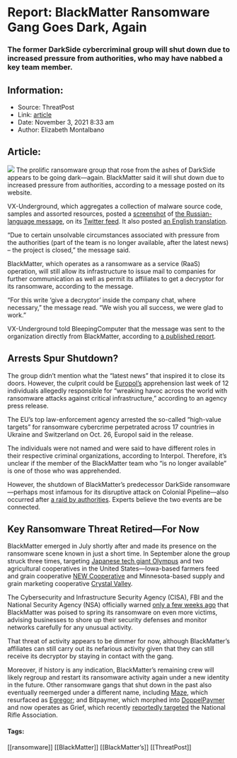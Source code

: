 # Report: BlackMatter Ransomware Gang Goes Dark, Again
### The former DarkSide cybercriminal group will shut down due to increased pressure from authorities, who may have nabbed a key team member.

## Information:
+ Source: ThreatPost
+ Link: [article](https://kasperskycontenthub.com/threatpost-global/?p=175955)
+ Date: November 3, 2021  8:33 am
+ Author: Elizabeth Montalbano


## Article:
![](https://media.threatpost.com/wp-content/uploads/sites/103/2021/11/03083226/shutdown-ransomware.jpg)
The prolific ransomware group that rose from the ashes of DarkSide appears to be going dark—again. BlackMatter said it will shut down due to increased pressure from authorities, according to a message posted on its website.


VX-Underground, which aggregates a collection of malware source code, samples and assorted resources, posted a [screenshot](https://twitter.com/vxunderground/status/1455750066560544769/photo/1) of [the Russian-language message](https://twitter.com/vxunderground/status/1455750066560544769), on its [Twitter feed](https://twitter.com/vxunderground). It also posted [an English translation](https://twitter.com/vxunderground/status/1455750066560544769/photo/2).


“Due to certain unsolvable circumstances associated with pressure from the authorities (part of the team is no longer available, after the latest news) – the project is closed,” the message said.


BlackMatter, which operates as a ransomware as a service (RaaS) operation, will still allow its infrastructure to issue mail to companies for further communication as well as permit its affiliates to get a decryptor for its ransomware, according to the message.


“For this write ‘give a decryptor’ inside the company chat, where necessary,” the message read. “We wish you all success, we were glad to work.”


VX-Underground told BleepingComputer that the message was sent to the organization directly from BlackMatter, according to [a published report](https://www.bleepingcomputer.com/news/security/blackmatter-ransomware-claims-to-be-shutting-down-due-to-police-pressure/).


**Arrests Spur Shutdown?**
--------------------------


The group didn’t mention what the “latest news” that inspired it to close its doors. However, the culprit could be [Europol’s](https://threatpost.com/europol-mafia-cybercrime-ring/174838/) apprehension last week of 12 individuals allegedly responsible for “wreaking havoc across the world with ransomware attacks against critical infrastructure,” according to an agency press release.


The EU’s top law-enforcement agency arrested the so-called “high-value targets” for ransomware cybercrime perpetrated across 17 countries in Ukraine and Switzerland on Oct. 26, Europol said in the release.


The individuals were not named and were said to have different roles in their respective criminal organizations, according to Interpol. Therefore, it’s unclear if the member of the BlackMatter team who “is no longer available” is one of those who was apprehended.


However, the shutdown of BlackMatter’s predecessor DarkSide ransomware—perhaps most infamous for its disruptive attack on Colonial Pipeline—also occurred after [a raid by authorities](https://threatpost.com/darksides-servers-shutdown/166187/). Experts believe the two events are be connected.


**Key Ransomware Threat Retired—For Now**
-----------------------------------------


BlackMatter emerged in July shortly after and made its presence on the ransomware scene known in just a short time. In September alone the group struck three times, targeting [Japanese tech giant Olympus](https://threatpost.com/blackmatter-ransomware-olympus/169423/) and two agricultural cooperatives in the United States—Iowa-based farmers feed and grain cooperative [NEW Cooperative](https://www.newcoop.com/) and Minnesota-based supply and grain marketing cooperative [Crystal Valley](https://threatpost.com/crystal-valley-farm-coop-hit-with-ransomware/174928/).


The Cybersecurity and Infrastructure Security Agency (CISA), FBI and the National Security Agency (NSA) officially warned [only a few weeks ago](https://threatpost.com/feds-warn-blackmatter-ransomware-gang-is-poised-to-strike/175567/) that BlackMatter was poised to spring its ransomware on even more victims, advising businesses to shore up their security defenses and monitor networks carefully for any unusual activity.


That threat of activity appears to be dimmer for now, although BlackMatter’s affiliates can still carry out its nefarious activity given that they can still receive its decryptor by staying in contact with the gang.


Moreover, if history is any indication, BlackMatter’s remaining crew will likely regroup and restart its ransomware activity again under a new identity in the future. Other ransomware gangs that shut down in the past also eventually reemerged under a different name, including [Maze](https://threatpost.com/maze-ransomware-cognizant/154957/), which resurfaced as [Egregor](https://threatpost.com/kmart-egregor-ransomware/161881/); and Bitpaymer, which morphed into [DoppelPaymer](https://threatpost.com/doppelpaymer-leaks-illinois-ag/165694/) and now operates as Grief, which recently [reportedly targeted](https://threatpost.com/grief-ransomware-nra/175850/) the National Rifle Association.




#### Tags:
[[ransomware]] [[BlackMatter]] [[BlackMatter’s]] [[ThreatPost]]
